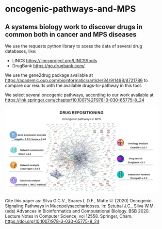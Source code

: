 # oncogenic-pathways-and-MPS
## A systems biology work to discover drugs in common both in cancer and MPS diseases

We use the requests python library to acess the data of several drug databases, like:
* LINCS <https://lincsproject.org/LINCS/tools>
* DrugBank <https://go.drugbank.com/>


We use the gene2drug package available at <https://academic.oup.com/bioinformatics/article/34/9/1498/4721786> to compare our results with the available drugs-to-pathway in this tool.

We select several oncogenic pathways, according to our work available at <https://link.springer.com/chapter/10.1007%2F978-3-030-65775-8_24>

<img src= "FLUXOGRAM-OMNIPATH-DRUGBANK.jpg">

Cite this paper as:
Silva G.C.V., Soares L.D.F., Matte U. (2020) Oncogenic Signaling Pathways in Mucopolysaccharidoses. In: Setubal J.C., Silva W.M. (eds) Advances in Bioinformatics and Computational Biology. BSB 2020. Lecture Notes in Computer Science, vol 12558. Springer, Cham. https://doi.org/10.1007/978-3-030-65775-8_24
